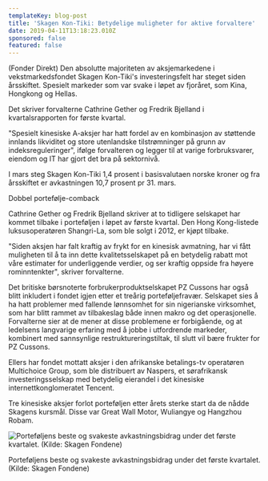 ```yaml
---
templateKey: blog-post
title: 'Skagen Kon-Tiki: Betydelige muligheter for aktive forvaltere'
date: 2019-04-11T13:18:23.010Z
sponsored: false
featured: false
---
```

(Fonder Direkt) Den absolutte majoriteten av aksjemarkedene i vekstmarkedsfondet Skagen Kon-Tiki's investeringsfelt har steget siden årsskiftet. Spesielt markeder som var svake i løpet av fjoråret, som Kina, Hongkong og Hellas.



Det skriver forvalterne Cathrine Gether og Fredrik Bjelland i kvartalsrapporten for første kvartal.



"Spesielt kinesiske A-aksjer har hatt fordel av en kombinasjon av støttende innlands likviditet og store utenlandske tilstrømninger på grunn av indeksreguleringer", ifølge forvalteren og legger til at varige forbruksvarer, eiendom og IT har gjort det bra på sektornivå.



I mars steg Skagen Kon-Tiki 1,4 prosent i basisvalutaen norske kroner og fra årsskiftet er avkastningen 10,7 prosent pr 31. mars.



Dobbel portefølje-comback



Cathrine Gether og Fredrik Bjelland skriver at to tidligere selskapet har kommet tilbake i porteføljen i løpet av første kvartal. Den Hong Kong-listede luksusoperatøren Shangri-La, som ble solgt i 2012, er kjøpt tilbake.



"Siden aksjen har falt kraftig av frykt for en kinesisk avmatning, har vi fått muligheten til å ta inn dette kvalitetsselskapet på en betydelig rabatt mot våre estimater for underliggende verdier, og ser kraftig oppside fra høyere rominntenkter", skriver forvalterne.



Det britiske børsnoterte forbrukerproduktselskapet PZ Cussons har også blitt inkludert i fondet igjen etter et treårig porteføljefravær. Selskapet sies å ha hatt problemer med fallende lønnsomhet for sin nigerianske virksomhet, som har blitt rammet av tilbakeslag både innen makro og det operasjonelle. Forvalterne sier at de mener at disse problemene er forbigående, og at ledelsens langvarige erfaring med å jobbe i utfordrende markeder, kombinert med sannsynlige restruktureringstiltak, til slutt vil bære frukter for PZ Cussons.



Ellers har fondet mottatt aksjer i den afrikanske betalings-tv operatøren Multichoice Group, som ble distribuert av Naspers, et sørafrikansk investeringsselskap med betydelig eierandel i det kinesiske internettkonglomeratet Tencent.



Tre kinesiske aksjer forlot porteføljen etter årets sterke start da de nådde Skagens kursmål. Disse var Great Wall Motor, Wuliangye og Hangzhou Robam.



![Porteføljens beste og svakeste avkastningsbidrag under det første kvartalet. (Kilde: Skagen Fondene)](/img/232.png)

<span class="image-caption">Porteføljens beste og svakeste avkastningsbidrag under det første kvartalet. (Kilde: Skagen Fondene)</span>
